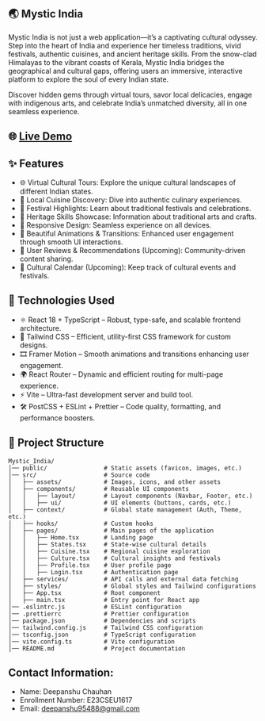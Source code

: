 ## 🌏 **Mystic India**

Mystic India is not just a web application—it’s a captivating cultural odyssey. Step into the heart of India and experience her timeless traditions, vivid festivals, authentic cuisines, and ancient heritage skills. From the snow-clad Himalayas to the vibrant coasts of Kerala, Mystic India bridges the geographical and cultural gaps, offering users an immersive, interactive platform to explore the soul of every Indian state.

Discover hidden gems through virtual tours, savor local delicacies, engage with indigenous arts, and celebrate India’s unmatched diversity, all in one seamless experience.

## 🌐  [Live Demo](https://mystic-india.vercel.app/)

## ✨ Features

- 🌐 Virtual Cultural Tours: Explore the unique cultural landscapes of different Indian states.
- 🍛 Local Cuisine Discovery: Dive into authentic culinary experiences.
-	🎉 Festival Highlights: Learn about traditional festivals and celebrations.
-	🏺 Heritage Skills Showcase: Information about traditional arts and crafts.
-	📱 Responsive Design: Seamless experience on all devices.
-	🎨 Beautiful Animations & Transitions: Enhanced user engagement through smooth UI interactions.
-	📝 User Reviews & Recommendations (Upcoming): Community-driven content sharing.
-	📅 Cultural Calendar (Upcoming): Keep track of cultural events and festivals.



## 🚀 Technologies Used
- ⚛️ React 18 + TypeScript – Robust, type-safe, and scalable frontend architecture.
- 🎨 Tailwind CSS – Efficient, utility-first CSS framework for custom designs.
- 🎞️ Framer Motion – Smooth animations and transitions enhancing user engagement.
- 🌍 React Router – Dynamic and efficient routing for multi-page experience.
- ⚡ Vite – Ultra-fast development server and build tool.
- 🛠️ PostCSS + ESLint + Prettier – Code quality, formatting, and performance boosters.


## 🎯 Project Structure

```
Mystic_India/  
│── public/                # Static assets (favicon, images, etc.)  
│── src/                   # Source code  
│   ├── assets/            # Images, icons, and other assets  
│   ├── components/        # Reusable UI components  
│   │   ├── layout/        # Layout components (Navbar, Footer, etc.)  
│   │   ├── ui/            # UI elements (buttons, cards, etc.)  
│   ├── context/           # Global state management (Auth, Theme, etc.)  
│   ├── hooks/             # Custom hooks  
│   ├── pages/             # Main pages of the application  
│   │   ├── Home.tsx       # Landing page  
│   │   ├── States.tsx     # State-wise cultural details  
│   │   ├── Cuisine.tsx    # Regional cuisine exploration  
│   │   ├── Culture.tsx    # Cultural insights and festivals  
│   │   ├── Profile.tsx    # User profile page  
│   │   ├── Login.tsx      # Authentication page  
│   ├── services/          # API calls and external data fetching  
│   ├── styles/            # Global styles and Tailwind configurations  
│   ├── App.tsx            # Root component  
│   ├── main.tsx           # Entry point for React app  
│── .eslintrc.js           # ESLint configuration  
│── .prettierrc            # Prettier configuration  
│── package.json           # Dependencies and scripts  
│── tailwind.config.js     # Tailwind CSS configuration  
│── tsconfig.json          # TypeScript configuration  
│── vite.config.ts         # Vite configuration  
│── README.md              # Project documentation

```


## Contact Information:
- Name: Deepanshu Chauhan
- Enrollment Number: E23CSEU1617
- Email: deepanshu95488@gmail.com




